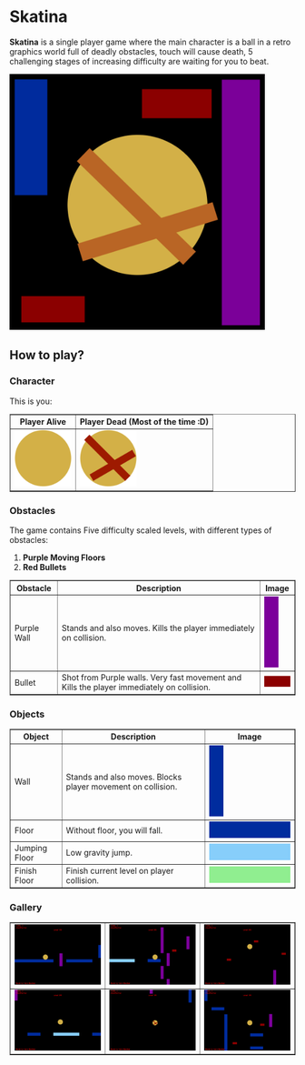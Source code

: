 # Skatina

**Skatina** is a single player game where the main character is a ball in a retro graphics world full of deadly obstacles, touch will cause death, 5 challenging stages of increasing difficulty are waiting for you to beat.

   <img src="./images/cover/cover.png" width="450" />

## How to play?

### Character

This is you:

<table border="1" cellspacing="0">
 <tr>
  <th>Player Alive</th>
  <th>Player Dead (Most of the time :D)</th>
 </tr>
 <tr>
  <td>
   <img src="./images/player/player.png" width="100" />
  </td>
  <td>
   <img src="./images/player/player_dead.png" width="100" />
  </td>
 </tr>
</table>

### Obstacles

The game contains Five difficulty scaled levels, with different types of obstacles:

1. **Purple Moving Floors**
2. **Red Bullets**

<table border="1" cellspacing="0">
 <tr>
  <th>Obstacle</th>
  <th>Description</th>
  <th>Image</th>
 </tr>
 <tr>
  <td>Purple Wall</td>
  <td>Stands and also moves. Kills the player immediately on collision.</td>
  <td>
   <img src="./images/obstacles/wall_obstacle.png" width="25" />
  </td>
 </tr>
 <tr>
 	<td>Bullet</td>
  	<td>Shot from Purple walls. Very fast movement and Kills the player immediately on collision.</td>
  <td>
   <img src="./images/obstacles/bullet.png" width="50" />
  </td>
 </tr>
</table>

### Objects

<table border="1" cellspacing="0">
 <tr>
  <th>Object</th>
  <th>Description</th>
  <th>Image</th>
 </tr>
 <tr>
  <td>Wall</td>
  <td>Stands and also moves. Blocks player movement on collision.</td>
  <td>
   <img src="./images/objects/wall.png" width="25" />
  </td>
 </tr>
 <tr>
 	<td>Floor</td>
  	<td>Without floor, you will fall.</td>
  <td>
   <img src="./images/objects/floor.png" width="250" />
  </td>
 </tr>
  <tr>
 	<td>Jumping Floor</td>
  	<td>Low gravity jump.</td>
  <td>
   <img src="./images/objects/jumping_floor.png" width="250" />
  </td>
 </tr>
   <tr>
 	<td>Finish Floor</td>
  	<td>Finish current level on player collision.</td>
  <td>
   <img src="./images/objects/finish_floor.png" width="250" />
  </td>
 </tr>
</table>

### Gallery

<table border="1" cellspacing="0">
 <tr>
  <td>
   <img src="./images/gameplay/gameplay_1.png" width="350" />
  </td>
  <td>
   <img src="./images/gameplay/gameplay_2.png" width="350" />
  </td>
   <td>
   <img src="./images/gameplay/gameplay_3.png" width="350" />
  </td>
 </tr>
 <tr>
  <td>
   <img src="./images/gameplay/gameplay_4.png" width="350" />
  </td>
  <td>
   <img src="./images/gameplay/gameplay_5.png" width="350" />
  </td>
   <td>
   <img src="./images/gameplay/gameplay_6.png" width="350" />
  </td>
 </tr>
</table>
